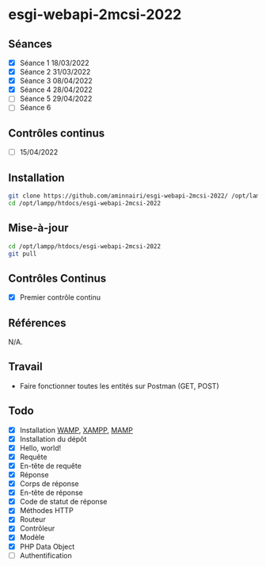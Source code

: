 # esgi-webapi-2mcsi-2022

## Séances

- [X] Séance 1 18/03/2022
- [X] Séance 2 31/03/2022
- [X] Séance 3 08/04/2022
- [X] Séance 4 28/04/2022
- [ ] Séance 5 29/04/2022 
- [ ] Séance 6

## Contrôles continus

- [ ] 15/04/2022

## Installation

```bash
git clone https://github.com/aminnairi/esgi-webapi-2mcsi-2022/ /opt/lampp/htdocs/esgi-webapi-2mcsi-2022
cd /opt/lampp/htdocs/esgi-webapi-2mcsi-2022
```

## Mise-à-jour

```bash
cd /opt/lampp/htdocs/esgi-webapi-2mcsi-2022
git pull
```

## Contrôles Continus

- [X] Premier contrôle continu

## Références

N/A.

## Travail

- Faire fonctionner toutes les entités sur Postman (GET, POST)

## Todo

- [X] Installation [WAMP](https://www.wampserver.com/en/download-wampserver-64bits/), [XAMPP](https://www.apachefriends.org/download.html), [MAMP](https://www.mamp.info/en/windows/)
- [X] Installation du dépôt
- [X] Hello, world!
- [X] Requête
- [X] En-tête de requête
- [X] Réponse
- [X] Corps de réponse
- [X] En-tête de réponse
- [X] Code de statut de réponse
- [X] Méthodes HTTP
- [X] Routeur
- [X] Contrôleur
- [X] Modèle
- [X] PHP Data Object
- [ ] Authentification
